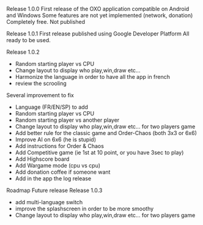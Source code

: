 Release 1.0.0
First release of the OXO application compatible on Android and Windows Some features are not yet implemented (network, donation) Completely free. Not published

Release 1.0.1
First release published using Google Developer Platform
All ready to be used.

Release 1.0.2
* Random starting player vs CPU
* Change layout to display who play,win,draw etc...
* Harmonize the language in order to have all the app in french
* review the scrooling

Several improvement to fix
* Language (FR/EN/SP) to add
* Random starting player vs CPU
* Random starting player vs another player
* Change layout to display who play,win,draw etc... for two players game
* Add better rule for the classic game and Order-Chaos (both 3x3 or 6x6)
* Improve AI on 6x6 (he is stupid)
* Add instructions for Order & Chaos
* Add Competitive game (ie 1st at 10 point, or you have 3sec to play)
* Add Highscore board
* Add Wargame mode (cpu vs cpu)
* Add donation coffee if someone want
* Add in the app the log release

Roadmap Future release
Release 1.0.3
* add multi-language switch
* improve the splashscreen in order to be more smoothy
* Change layout to display who play,win,draw etc... for two players game